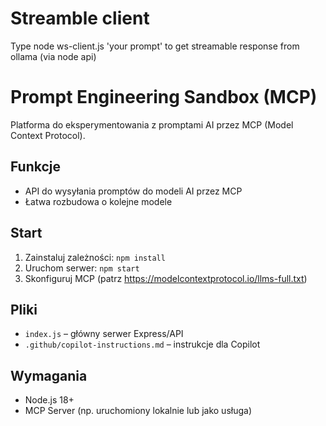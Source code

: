 # Streamble client
Type node ws-client.js 'your prompt' to get streamable response from ollama (via node api)

# Prompt Engineering Sandbox (MCP)

Platforma do eksperymentowania z promptami AI przez MCP (Model Context Protocol).

## Funkcje
- API do wysyłania promptów do modeli AI przez MCP
- Łatwa rozbudowa o kolejne modele

## Start
1. Zainstaluj zależności: `npm install`
2. Uruchom serwer: `npm start`
3. Skonfiguruj MCP (patrz https://modelcontextprotocol.io/llms-full.txt)

## Pliki
- `index.js` – główny serwer Express/API
- `.github/copilot-instructions.md` – instrukcje dla Copilot

## Wymagania
- Node.js 18+
- MCP Server (np. uruchomiony lokalnie lub jako usługa)
